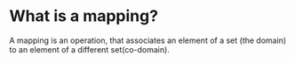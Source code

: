# What is a mapping? 
A mapping is an operation, that associates an element of a set (the domain) to an element of a different set(co-domain).